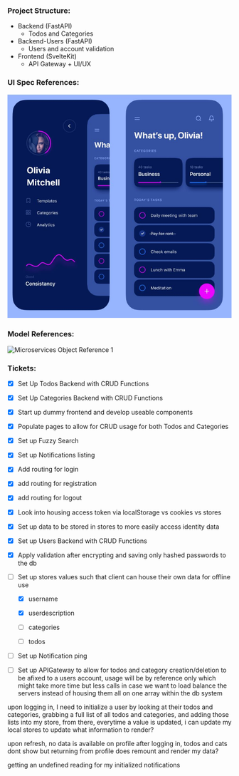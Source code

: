 ### Project Structure:
* Backend (FastAPI)
  * Todos and Categories
* Backend-Users (FastAPI)
  * Users and account validation
* Frontend (SvelteKit)
  * API Gateway + UI/UX


### UI Spec References:
![Microservices Object Reference 1](Docs\UI-Spec.JPG)
### Model References:
![Microservices Object Reference 1](Docs\Microservices-Architecture.png)

### Tickets:
* [x] Set Up Todos Backend with CRUD Functions
* [x] Set Up Categories Backend with CRUD Functions
* [x] Start up dummy frontend and develop useable components
* [x] Populate pages to allow for CRUD usage for both Todos and Categories
* [x] Set up Fuzzy Search
* [x] Set up Notifications listing
* [x] Add routing for login
* [x] add routing for registration
* [x] add routing for logout
* [x] Look into housing access token via localStorage vs cookies vs stores
* [x] Set up data to be stored in stores to more easily access identity data
* [x] Set up Users Backend with CRUD Functions
* [x] Apply validation after encrypting and saving only hashed passwords to the db
* [ ] Set up stores values such that client can house their own data for offline use
  * [x] username
  * [x] userdescription
  * [ ] categories
  * [ ] todos


* [ ] Set up Notification ping
* [ ] Set up APIGateway to allow for todos and category creation/deletion to be afixed to a users account, usage will be by reference only which might take more time but less calls in case we want to load balance the servers instead of housing them all on one array within the db system



upon logging in, I need to initialize a user by looking at their todos and categories, grabbing a full list of all todos and categories, and adding those lists into my store, from there, everytime a value is updated, i can update my local stores to update what information to render?

upon refresh, no data is available on profile after logging in, todos and cats dont show but returning from profile does remount and render my data?

getting an undefined reading for my initialized notifications
